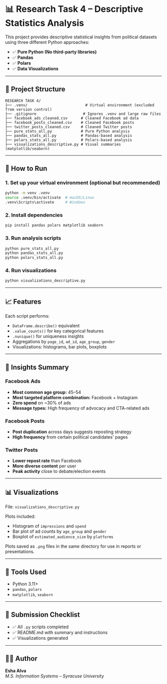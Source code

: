 # 📊 Research Task 4 – Descriptive Statistics Analysis

This project provides descriptive statistical insights from political datasets using three different Python approaches:

- ✅ **Pure Python (No third-party libraries)**
- ✅ **Pandas**
- ✅ **Polars**
- ✅ **Data Visualizations**

---

## 📂 Project Structure

```
RESEARCH TASK 4/
├── .venv/                          # Virtual environment (excluded from version control)
├── .gitignore                     # Ignores .venv and large raw files
├── facebook_ads_cleaned.csv      # Cleaned Facebook ad data
├── facebook_posts_cleaned.csv    # Cleaned Facebook posts
├── twitter_posts_cleaned.csv     # Cleaned Twitter posts
├── pure_stats_all.py             # Pure Python analysis
├── pandas_stats_all.py           # Pandas-based analysis
├── polars_stats_all.py           # Polars-based analysis
├── visualizations_descriptive.py # Visual summaries (matplotlib/seaborn)
```

---

## 🚀 How to Run

### 1. Set up your virtual environment (optional but recommended)
```bash
python -m venv .venv
source .venv/bin/activate  # macOS/Linux
.venv\Scripts\activate     # Windows
```

### 2. Install dependencies
```bash
pip install pandas polars matplotlib seaborn
```

### 3. Run analysis scripts
```bash
python pure_stats_all.py
python pandas_stats_all.py
python polars_stats_all.py
```

### 4. Run visualizations
```bash
python visualizations_descriptive.py
```

---

## 📈 Features

Each script performs:

- `DataFrame.describe()` equivalent
- `.value_counts()` for key categorical features
- `.nunique()` for uniqueness insights
- Aggregations by `page_id`, `ad_id`, `age_group`, `gender`
- Visualizations: histograms, bar plots, boxplots

---

## 🧠 Insights Summary

### Facebook Ads
- **Most common age group:** 45–54  
- **Most targeted platform combination:** Facebook + Instagram  
- **Zero spend** on ~30% of ads  
- **Message types:** High frequency of advocacy and CTA-related ads

### Facebook Posts
- **Post duplication** across days suggests reposting strategy  
- **High frequency** from certain political candidates' pages

### Twitter Posts
- **Lower repost rate** than Facebook  
- **More diverse content** per user  
- **Peak activity** close to debate/election events

---

## 📊 Visualizations

File: `visualizations_descriptive.py`

Plots included:
- Histogram of `impressions` and `spend`
- Bar plot of ad counts by `age_group` and `gender`
- Boxplot of `estimated_audience_size` by `platforms`

Plots saved as `.png` files in the same directory for use in reports or presentations.

---

## 📌 Tools Used

- Python 3.11+
- `pandas`, `polars`
- `matplotlib`, `seaborn`

---

## 📅 Submission Checklist

- ✅ All `.py` scripts completed
- ✅ README.md with summary and instructions
- ✅ Visualizations generated

---

## 👩‍💻 Author

**Esha Alva**  
_M.S. Information Systems – Syracuse University_  
